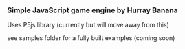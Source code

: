 ### Simple JavaScript game engine by Hurray Banana

Uses P5js library (currently but will move away from this)

see samples folder for a fully built examples (coming soon)

